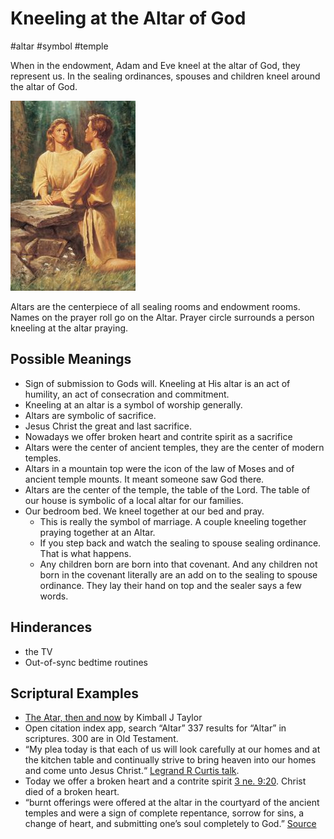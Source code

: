 # Kneeling at the Altar of God
#altar
#symbol 
#temple 

When in the endowment, Adam and Eve kneel at the altar of God, they represent us. In the sealing ordinances, spouses and children kneel around  the altar of God. 

![](/Reference-Material/Pasted%20image%2020231227234143.jpg)

Altars are the centerpiece of all sealing rooms and endowment rooms. Names on the prayer roll go on the Altar. Prayer circle surrounds a person kneeling at the altar praying. 

## Possible Meanings
- Sign of submission to Gods will. Kneeling at His altar is an act of humility, an act of consecration and commitment.
- Kneeling at an altar is a symbol of worship generally.
- Altars are symbolic of sacrifice. 
- Jesus Christ the great and last sacrifice.
- Nowadays we offer broken heart and contrite spirit as a sacrifice
- Altars were the center of ancient temples, they are the center of modern temples.
- Altars in a mountain top were the icon of the law of Moses and of ancient temple mounts. It meant someone saw God there.
- Altars are the center of the temple, the table of the Lord. The table of our house is symbolic of a local altar for our families. 
- Our bedroom bed. We kneel together at our bed and pray. 
	- This is really the symbol of marriage. A couple kneeling together praying together at an Altar. 
	- If you step back and watch the sealing to spouse sealing ordinance. That is what happens. 
	- Any children born are born into that covenant. And any children not born in the covenant literally are an add on to the sealing to spouse ordinance. They lay their hand on top and the sealer says a few words. 

## Hinderances
- the TV
- Out-of-sync bedtime routines

## Scriptural Examples
- [The Atar, then and now](https://ca.churchofjesuschrist.org/the-altarthen-and-now-part-1the-ancient-altar) by Kimball J Taylor
- Open citation index app, search “Altar” 337 results for “Altar” in scriptures. 300 are in Old Testament.
- “My plea today is that each of us will look carefully at our homes and at the kitchen table and continually strive to bring heaven into our homes and come unto Jesus Christ.“ [Legrand R Curtis talk](https://www.churchofjesuschrist.org/study/general-conference/1995/04/a-table-encircled-with-love).
- Today we offer a broken heart and a contrite spirit [3 ne. 9:20](https://www.churchofjesuschrist.org/study/scriptures/bofm/3-ne/9?lang=eng&id=20#p20). Christ died of a broken heart. 
- “burnt offerings were offered at the altar in the courtyard of the ancient temples and were a sign of complete repentance, sorrow for sins, a change of heart, and submitting one’s soul completely to God.” [Source](https://ca.churchofjesuschrist.org/the-altarthen-and-now-part-1the-ancient-altar)